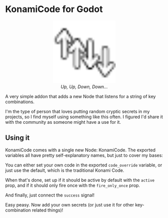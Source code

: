 # KonamiCode for Godot
<p align="center">
    <img src="addons/konamicode/icon.svg" alt="Logo" width="200">
    <br />
    <i>Up, Up, Down, Down...</i>
</p>


A very simple addon that adds a new Node that listens for a string of key combinations.

I'm the type of person that loves putting random cryptic secrets in my projects, so I find myself using something like this often. I figured I'd share it with the community as someone might have a use for it.

## Using it
KonamiCode comes with a single new Node: KonamiCode. The exported variables all have pretty self-explanatory names, but just to cover my bases:

You can either set your own code in the exported `code_override` variable, or just use the default, which is the traditional Konami Code.

When that's done, set up if it should be active by default with the `active` prop, and if it should only fire once with the `fire_only_once` prop.

And finally, just connect the `success` signal!

Easy peasy. Now add your own secrets (or just use it for other key-combination related things)!